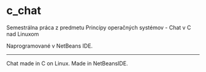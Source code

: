 # c_chat
Semestrálna práca z predmetu Princípy operačných systémov - Chat v C nad Linuxom

Naprogramované v NetBeans IDE.

---------------------------------------------------------------------------------
Chat made in C on Linux. Made in NetBeansIDE.
